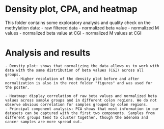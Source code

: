 
# Density plot, CPA, and heatmap 

This folder contains some exploratory analysis and quality check on the methylation data: 
	- raw filtered data
	- normalized beta value 
	- normalized M values
	- normalized beta value at CGI 
	- normalized M values at CGI 

# Analysis and results 
	- Density plot: shows that normalizing the data allows us to work with data with the same distribution of beta values (CGI) across all groups. 
		 - Higher resolution of the density plot before and after normalization is also in the root folder "figures" and was used for the poster. 
		 
	- Heatmap: display correlation of raw beta values and normalized beta values across sample groups and in different colon regions. We do not observe obvious correlation for samples grouped by colon regions. 
	- Principal component analysis: PCA shows that most information in our datasets can be captured with the first two components. Samples from different groups tend to cluster together, though the adenoma and cancer samples are more spread out. 
